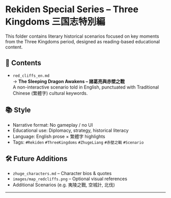 # Rekiden Special Series – Three Kingdoms 三国志特別編

This folder contains literary historical scenarios focused on key moments from the Three Kingdoms period, designed as reading-based educational content.

## 📖 Contents

- `red_cliffs_en.md`  
  → **The Sleeping Dragon Awakens – 諸葛亮與赤壁之戰**  
  A non-interactive scenario told in English, punctuated with Traditional Chinese (繁體字) cultural keywords.  

## 📚 Style

- Narrative format: No gameplay / no UI
- Educational use: Diplomacy, strategy, historical literacy
- Language: English prose × 繁體字 highlights
- Tags: `#Rekiden` `#ThreeKingdoms` `#ZhugeLiang` `#赤壁之戰` `#Scenario`

## 🛠️ Future Additions

- `zhuge_characters.md` – Character bios & quotes  
- `images/map_redcliffs.png` – Optional visual references  
- Additional Scenarios (e.g. 夷陵之戰, 空城計, 北伐)

---
